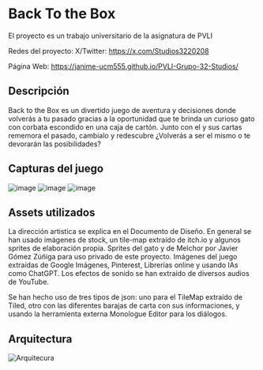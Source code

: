 # Back To the Box

El proyecto es un trabajo universitario de la asignatura de PVLI

Redes del proyecto: X/Twitter: https://x.com/Studios3220208

Página Web: https://janime-ucm555.github.io/PVLI-Grupo-32-Studios/

## Descripción

Back to the Box es un divertido juego de aventura y decisiones donde volverás 
a tu pasado gracias a la oportunidad que te brinda un curioso gato con corbata 
escondido en una caja de cartón. Junto con el y sus cartas rememora el pasado, 
cambialo y redescubre ¿Volverás a ser el mismo o te devorarán las posibilidades?

## Capturas del juego

![image](https://github.com/user-attachments/assets/7d88ccc4-2dfc-4ca0-a7f5-9cd655662452)
![image](https://github.com/user-attachments/assets/6ca41c89-608c-42f8-9d5b-7e5d41ccfaa4)
 ![image](https://github.com/user-attachments/assets/02f81848-adcf-4f16-85c0-523376bce5b2)


## Assets utilizados

La dirección artistica se explica en el Documento de Diseño. En general se han usado imágenes de stock, un tile-map extraído de itch.io y algunos sprites de elaboración propia.
Sprites del gato y de Melchor por Javier Gómez Zúñiga para uso privado de este proyecto.
Imágenes del juego extraídas de Google Imágenes, Pinterest, Librerías online y usando IAs como ChatGPT.
Los efectos de sonido se han extraído de diversos audios de YouTube.

Se han hecho uso de tres tipos de json: uno para el TileMap extraído de Tiled, otro con las diferentes barajas de carta con sus informaciones, y usando la herramienta externa Monologue Editor para los diálogos. 

## Arquitectura

![Arquitecura](https://github.com/user-attachments/assets/b0d324a9-ef37-495e-a888-ce7133c84ed5)
